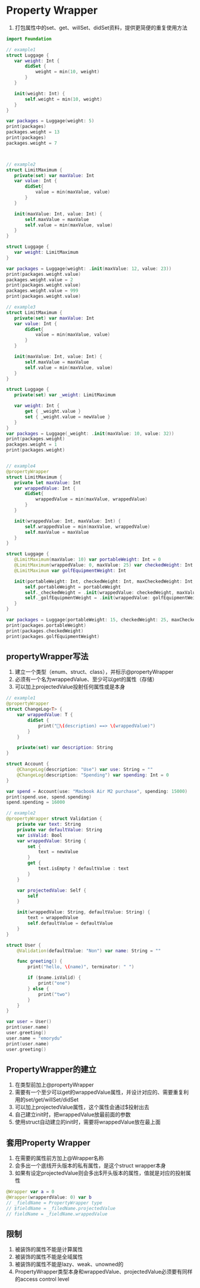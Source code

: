 # Property Wrapper
1. 打包属性中的set、get、willSet、didSet资料，提供更简便的重复使用方法
 ```swift
 import Foundation

// example1
 struct Luggage {
    var weight: Int {
        didSet {
            weight = min(10, weight)
        }
    }

    init(weight: Int) {
        self.weight = min(10, weight)
    }
 }

 var packages = Luggage(weight: 5)
 print(packages)
 packages.weight = 13
 print(packages)
 packages.weight = 7



// example2
struct LimitMaximum {
    private(set) var maxValue: Int
    var value: Int {
        didSet{
            value = min(maxValue, value)
        }
    }

    init(maxValue: Int, value: Int) {
        self.maxValue = maxValue
        self.value = min(maxValue, value)
    }
}

struct Luggage {
    var weight: LimitMaximum
}

var packages = Luggage(weight: .init(maxValue: 12, value: 23))
print(packages.weight.value)
packages.weight.value = 2
print(packages.weight.value)
packages.weight.value = 999
print(packages.weight.value)

// example3
struct LimitMaximum {
    private(set) var maxValue: Int
    var value: Int {
        didSet{
            value = min(maxValue, value)
        }
    }

    init(maxValue: Int, value: Int) {
        self.maxValue = maxValue
        self.value = min(maxValue, value)
    }
}

struct Luggage {
    private(set) var _weight: LimitMaximum

    var weight: Int {
        get { _weight.value }
        set { _weight.value = newValue }
    }
}
var packages = Luggage(_weight: .init(maxValue: 10, value: 32))
print(packages.weight)
packages.weight = 1
print(packages.weight)


// example4
@propertyWrapper
struct LimitMaximum {
    private let maxValue: Int
    var wrappedValue: Int {
        didSet{
            wrappedValue = min(maxValue, wrappedValue)
        }
    }

    init(wrappedValue: Int, maxValue: Int) {
        self.wrappedValue = min(maxValue, wrappedValue)
        self.maxValue = maxValue
    }
}

struct Luggage {
    @LimitMaximum(maxValue: 10) var portableWeight: Int = 0
    @LimitMaximum(wrappedValue: 0, maxValue: 25) var checkedWeight: Int
    @LimitMaximum var golfEquipmentWeight: Int

    init(portableWeight: Int, checkedWeight: Int, maxCheckedWeight: Int, golfEquipmentWeight: Int) {
        self.portableWeight = portableWeight
        self._checkedWeight = .init(wrappedValue: checkedWeight, maxValue: maxCheckedWeight)
        self._golfEquipmentWeight = .init(wrappedValue: golfEquipmentWeight, maxValue: 30)
    }
}

var packages = Luggage(portableWeight: 15, checkedWeight: 25, maxCheckedWeight: 22, golfEquipmentWeight: 32)
print(packages.portableWeight)
print(packages.checkedWeight)
print(packages.golfEquipmentWeight)
 ```
 ## propertyWrapper写法
 1. 建立一个类型（enum、struct、class），并标示@propertyWrapper
 2. 必须有一个名为wrappedValue、至少可以get的属性（存储）
 3. 可以加上projectedValue投射任何属性或是本身
```swift
// example1
@propertyWrapper
struct ChangeLog<T> {
    var wrappedValue: T {
        didSet {
            print("📝\(description) ==> \(wrappedValue)")
        }
    }

    private(set) var description: String
}

struct Account {
    @ChangeLog(description: "Use") var use: String = ""
    @ChangeLog(description: "Spending") var spending: Int = 0
}

var spend = Account(use: "Macbook Air M2 purchase", spending: 15000)
print(spend.use, spend.spending)
spend.spending = 16000

// example2
@propertyWrapper struct Validation {
    private var text: String
    private var defaultValue: String
    var isValid: Bool
    var wrappedValue: String {
        set {
            text = newValue
        }
        get {
            text.isEmpty ? defaultValue : text
        }
    }

    var projectedValue: Self {
        self
    }

    init(wrappedValue: String, defaultValue: String) {
        text = wrappedValue
        self.defaultValue = defaultValue
    }
}

struct User {
    @Validation(defaultValue: "Non") var name: String = ""

    func greeting() {
        print("hello, \(name)", terminator: " ")

        if ($name.isValid) {
            print("one")
        } else {
            print("two")
        }
    }
}

var user = User()
print(user.name)
user.greeting()
user.name = "emorydu"
print(user.name)
user.greeting()
```
## PropertyWrapper的建立
1. 在类型前加上@propertyWrapper
2. 需要有一个至少可以get的wrappedValue属性，并设计对应的、需要重复利用的set/get/willSet/didSet
3. 可以加上projectedValue属性，这个属性会通过$投射出去
4. 自己建立init时，把wrappedValue放最前面的参数
5. 使用struct自动建立的init时，需要将wrappedValue放在最上面

## 套用Property Wrapper
1. 在需要的属性前方加上@Wrapper名称
2. 会多出一个底线开头版本的私有属性，是这个struct wrapper本身
3. 如果有设定projectedValue则会多出$开头版本的属性，值就是对应的投射属性
```swift
@Wrapper var a = 0
@Wrapper(wrapperdValue: 0) var b
// _fieldName = PropertyWrapper type
// $fieldName = _filedName.projectedValue
// fieldName = _fieldName.wrappedValue
```

## 限制
1. 被装饰的属性不能是计算属性
2. 被装饰的属性不能是全域属性
3. 被装饰的属性不能是lazy、weak、unowned的
4. PropertyWrapper类型本身和wrappedValue、projectedValue必须要有同样的access control level
